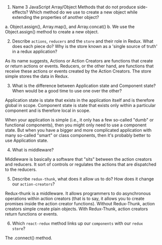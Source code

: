 1.  Name 3 JavaScript Array/Object Methods that do not produce side-effects? Which method do we use to create a new object while extending the properties of another object?

a. Object.assign(), Array.map(), and Array.concat()
b. We use the Object.assign() method to create a new object.

2.  Describe `actions`, `reducers` and the `store` and their role in Redux. What does each piece do? Why is the store known as a 'single source of truth' in a redux application?

As its name suggests, Actions or Action Creators are functions that create or return actions or events. Reducers, or the other hand, are functions that receive these actions or events created by the Action Creators. The store simple stores the data in Redux.

3.  What is the difference between Application state and Component state? When would be a good time to use one over the other?

Application state is state that exists in the application itself and is therefore global in scope. Component state is state that exists only within a particular component and is therefore local in scope. 

When your application is simple (i.e., it only has a few so-called "dumb" or functional components), then you might only need to use a component state. But when you have a bigger and more complicated application with many so-called "smart" or class components, then it's probably better to use Application state.

4.  What is middleware?

Middleware is basically a software that "sits" between the action creators and reducers. It sort of controls or regulates the actions that are dispatched to the reducers.

5.  Describe `redux-thunk`, what does it allow us to do? How does it change our `action-creators`?

Redux-thunk is a middleware. It allows programmers to do asynchronous operations within action creators (that is to say, it allows you to create promises inside the action creator functions). Without Redux-Thunk, action creators simple create plain objects. With Redux-Thunk, action creators return functions or events. 

6.  Which `react-redux` method links up our `components` with our `redux store`?

The .connect() method.